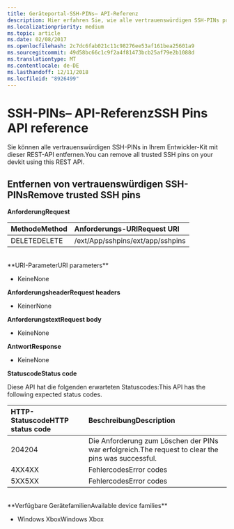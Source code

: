 ```yaml
---
title: Geräteportal-SSH-PINs– API-Referenz
description: Hier erfahren Sie, wie alle vertrauenswürdigen SSH-PINs programmgesteuert entfernt werden.
ms.localizationpriority: medium
ms.topic: article
ms.date: 02/08/2017
ms.openlocfilehash: 2c7dc6fab021c11c98276ee53af161bea25601a9
ms.sourcegitcommit: 49d58bc66c1c9f2a4f81473bcb25af79e2b1088d
ms.translationtype: MT
ms.contentlocale: de-DE
ms.lasthandoff: 12/11/2018
ms.locfileid: "8926499"
---
```

# <a name="ssh-pins-api-reference"></a><span data-ttu-id="c78b7-103">SSH-PINs– API-Referenz</span><span class="sxs-lookup"><span data-stu-id="c78b7-103">SSH Pins API reference</span></span>
<span data-ttu-id="c78b7-104">Sie können alle vertrauenswürdigen SSH-PINs in Ihrem Entwickler-Kit mit dieser REST-API entfernen.</span><span class="sxs-lookup"><span data-stu-id="c78b7-104">You can remove all trusted SSH pins on your devkit using this REST API.</span></span>

## <a name="remove-trusted-ssh-pins"></a><span data-ttu-id="c78b7-105">Entfernen von vertrauenswürdigen SSH-PINs</span><span class="sxs-lookup"><span data-stu-id="c78b7-105">Remove trusted SSH pins</span></span>

**<span data-ttu-id="c78b7-106">Anforderung</span><span class="sxs-lookup"><span data-stu-id="c78b7-106">Request</span></span>**

<span data-ttu-id="c78b7-107">Methode</span><span class="sxs-lookup"><span data-stu-id="c78b7-107">Method</span></span>      | <span data-ttu-id="c78b7-108">Anforderungs-URI</span><span class="sxs-lookup"><span data-stu-id="c78b7-108">Request URI</span></span>
:------     | :-----
<span data-ttu-id="c78b7-109">DELETE</span><span class="sxs-lookup"><span data-stu-id="c78b7-109">DELETE</span></span> | <span data-ttu-id="c78b7-110">/ext/App/sshpins</span><span class="sxs-lookup"><span data-stu-id="c78b7-110">/ext/app/sshpins</span></span>
<br />
**<span data-ttu-id="c78b7-111">URI-Parameter</span><span class="sxs-lookup"><span data-stu-id="c78b7-111">URI parameters</span></span>**

- <span data-ttu-id="c78b7-112">Keine</span><span class="sxs-lookup"><span data-stu-id="c78b7-112">None</span></span>

**<span data-ttu-id="c78b7-113">Anforderungsheader</span><span class="sxs-lookup"><span data-stu-id="c78b7-113">Request headers</span></span>**

- <span data-ttu-id="c78b7-114">Keiner</span><span class="sxs-lookup"><span data-stu-id="c78b7-114">None</span></span>

**<span data-ttu-id="c78b7-115">Anforderungstext</span><span class="sxs-lookup"><span data-stu-id="c78b7-115">Request body</span></span>**   

- <span data-ttu-id="c78b7-116">Keine</span><span class="sxs-lookup"><span data-stu-id="c78b7-116">None</span></span>

**<span data-ttu-id="c78b7-117">Antwort</span><span class="sxs-lookup"><span data-stu-id="c78b7-117">Response</span></span>**   

- <span data-ttu-id="c78b7-118">Keine</span><span class="sxs-lookup"><span data-stu-id="c78b7-118">None</span></span> 

**<span data-ttu-id="c78b7-119">Statuscode</span><span class="sxs-lookup"><span data-stu-id="c78b7-119">Status code</span></span>**

<span data-ttu-id="c78b7-120">Diese API hat die folgenden erwarteten Statuscodes:</span><span class="sxs-lookup"><span data-stu-id="c78b7-120">This API has the following expected status codes.</span></span>

<span data-ttu-id="c78b7-121">HTTP-Statuscode</span><span class="sxs-lookup"><span data-stu-id="c78b7-121">HTTP status code</span></span>      | <span data-ttu-id="c78b7-122">Beschreibung</span><span class="sxs-lookup"><span data-stu-id="c78b7-122">Description</span></span>
:------     | :-----
<span data-ttu-id="c78b7-123">204</span><span class="sxs-lookup"><span data-stu-id="c78b7-123">204</span></span> | <span data-ttu-id="c78b7-124">Die Anforderung zum Löschen der PINs war erfolgreich.</span><span class="sxs-lookup"><span data-stu-id="c78b7-124">The request to clear the pins was successful.</span></span>
<span data-ttu-id="c78b7-125">4XX</span><span class="sxs-lookup"><span data-stu-id="c78b7-125">4XX</span></span> | <span data-ttu-id="c78b7-126">Fehlercodes</span><span class="sxs-lookup"><span data-stu-id="c78b7-126">Error codes</span></span>
<span data-ttu-id="c78b7-127">5XX</span><span class="sxs-lookup"><span data-stu-id="c78b7-127">5XX</span></span> | <span data-ttu-id="c78b7-128">Fehlercodes</span><span class="sxs-lookup"><span data-stu-id="c78b7-128">Error codes</span></span>

<br />
**<span data-ttu-id="c78b7-129">Verfügbare Gerätefamilien</span><span class="sxs-lookup"><span data-stu-id="c78b7-129">Available device families</span></span>**

* <span data-ttu-id="c78b7-130">Windows Xbox</span><span class="sxs-lookup"><span data-stu-id="c78b7-130">Windows Xbox</span></span>

